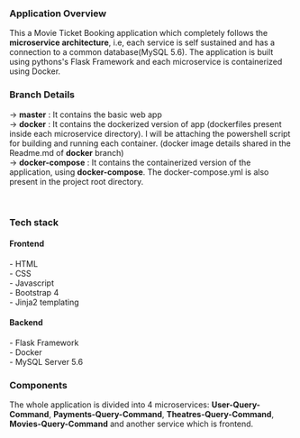 <h3>Application Overview</h3>

This a Movie Ticket Booking application which completely follows the <b>microservice architecture</b>, i.e, each service is self sustained and has a connection to a common database(MySQL 5.6). The application is built using pythons's Flask Framework and each microservice is containerized using Docker.

<h3>Branch Details</h3>

-> <b>master</b> : It contains the basic web app<br>
-> <b>docker</b> : It contains the dockerized version of app (dockerfiles present inside each microservice directory). I will be attaching the powershell script for building and running each container. (docker image details shared in the Readme.md of <b>docker</b> branch)<br>
-> <b>docker-compose</b> : It contains the containerized version of the application, using <b>docker-compose</b>. The docker-compose.yml is also present in the project root directory.

<br>
<h3>Tech stack</h3>

<h4>Frontend</h4>
- HTML
<br>- CSS
<br>- Javascript
<br>- Bootstrap 4
<br>- Jinja2 templating

<h4>Backend</h4>
- Flask Framework
<br>- Docker
<br>- MySQL Server 5.6


<br>
<h3>Components</h3>

The whole application is divided into 4 microservices: <b>User-Query-Command</b>, <b>Payments-Query-Command</b>, <b>Theatres-Query-Command</b>, <b>Movies-Query-Command</b> and another service which is frontend.

